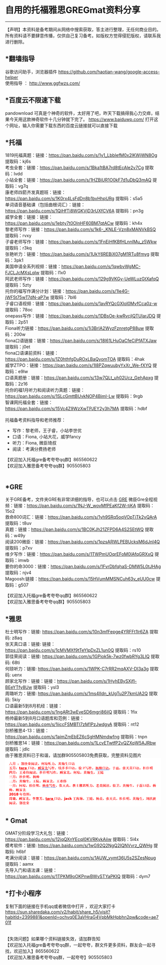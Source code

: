 
# 自用的托福雅思GREGmat资料分享
-------------
 【声明】本资料是备考期间从网络中搜索获取，答主进行整理，无任何商业目的。所有资料请不要肆意传播，仅供自己复习备考。如版权方觉得侵犯版权，请联系我进行删除。
<!---->

## *翻墙指导
谷歌访问助手，浏览器插件 https://github.com/haotian-wang/google-access-helper </br>
使用指导 ： http://www.ggfwzs.com/

## *百度云不限速下载
pandownload 可真是个神奇的软件，太好用了吧，昨天下载搞得我心力交瘁，结果今天用这款神奇软件十几分钟就下完了。
https://www.baiduwp.com/   打开这个网址，输入你需要下载东西的百度云链接就可以直接下载 </br>

## *托福
1819托福真题：链接：https://pan.baidu.com/s/1y1_LbblefM0x2lKWjWN8Og 提取码：kj6s </br>
考虫全套：链接：https://pan.baidu.com/s/1Bka1tBA7rd8tEcAle2v7Cg 提取码：lvdd  </br>
小站全套：链接：https://pan.baidu.com/s/1HZBiUR1O0kF7d1uDbQ3mAQ 提取码：vg7q  </br>
康老师四箭齐发真题班：链接：https://pan.baidu.com/s/1K0rx4LsFdDn8b1bvHhpURg 提取码：s5a5 </br>
单词语音基础课（包括曲根词汇）：链接：https://pan.baidu.com/s/1QiHfTi8WGKVjD3rUXfCV6A 提取码：pn3g </br>
威学全套：链接：链接：https://pan.baidu.com/s/1ebty7t0OlnHF60BM7qtACw 提取码：kh4x </br>
黎老师写作：链接：https://pan.baidu.com/s/1k6-_KNLE-Vzn8xMANVkBSQ 提取码：rvxy  </br>
子睿老师写作：链接：https://pan.baidu.com/s/1FnEiHfKBfHLnnIMu_z5Wkw 提取码：r3kq </br>
张艳听力：链接：https://pan.baidu.com/s/1UkY6REBiX07gM1RTu8fmyg 提取码：3pk1 </br>
美国申请全系列视频：链接：https://pan.baidu.com/s/1qwbvWgMC-FJCLJcMXsLqIw 提取码：l1x0 </br>
阿武老师写作：链接：https://pan.baidu.com/s/129g9VKGy-UeWLuzGtXafqQ 提取码：5zty </br>
托你的福写作满分计划：链接：https://pan.baidu.com/s/1le4G-jWF5t75wT7dN-aP7w 提取码：7bl6 </br>
子睿口语视频：链接：https://pan.baidu.com/s/1avRYQcGXloI0MvfCca0z-w 提取码：78oc </br>
onepass写作：链接：https://pan.baidu.com/s/1DBsOe-kwRvcjlQTUlarJDQ 提取码：2p51 </br>
Fiona听力链接：https://pan.baidu.com/s/1i3BrIA2WyzFznretgP88uw 提取码：200w </br>
fiona口语链接：链接：https://pan.baidu.com/s/18l61LHuOaCfeCiPfATXJaw 提取码：j0et  </br>
fiona口语课前资料：链接：https://pan.baidu.com/s/1Z0hthfgDuROxLBaQyomTOA 提取码：4hak </br>
威学ZTPO：链接：https://pan.baidu.com/s/1I8PZqwuubyYxXr_We-fXYQ 提取码：e9lw </br>
口语真题册：链接：https://pan.baidu.com/s/13w7QLt_uh02Ucz_GehApxg 提取码：2z16 </br>
托你的福1月听力和阅读听力真题：链接：https://pan.baidu.com/s/1SLcGmttBUvkNOP4BimI-Lw 提取码：9rgb  </br>
智课网托福全套：链接：https://pan.baidu.com/s/15Vc4Z9WzXwTPJEY2y3h7MA 提取码：hdbf  </br>
</br>
托福备考资料指导和老师推荐：</br>
* 写作：黎老师，王子睿，小站李世优 </br>
* 口语：Fiona, 小站大花，威学fancy </br>
* 听力：Fiona, 微臣琦叔 </br>
* 阅读：考满分费扬老师 </br>

【欢迎加入托福gre备考夸夸qq群】865560622 </br>
【欢迎加入雅思备考夸夸qq群】905505803 </br>
</br>
## *GRE
关于GRE备考，文件夹GRE有非常详细的指导，也可以点击 [GRE](https://github.com/Jackwire/TOFEL_IELTS_GRE_my-Learning-materials-/tree/master/GRE)
微臣Gre全程视频：链接：https://pan.baidu.com/s/1NJ-W_wovMfPEaKf2W-tjKA 提取码：15o2 </br>
救命800词汇：链接：https://pan.baidu.com/s/1yh9SRq5oqVOpTiTk2yQArA 提取码：t8uv </br>
真题：链接：https://pan.baidu.com/s/1BC0KJh21ZFPD6A4S2SEtWQ 提取码：w49y </br>
阅读200微臣：链接：https://pan.baidu.com/s/1pzsARWLPEBUcksM6dJnI4Q 提取码：p7xv </br>
维夕写作：链接：https://pan.baidu.com/s/1TWPmUOqrEFoM0lAfqGRXxQ 提取码：imwb </br>
要你的命3000：链接：https://pan.baidu.com/s/1FvrDbfqhaS-DMW5L0tJHAg 提取码：njv4  </br>
Magoosh:链接：https://pan.baidu.com/s/15HVumMMSNCuh63v_eUU0cw 提取码：g507 </br>

【欢迎加入托福gre备考夸夸qq群】865560622 </br>
【欢迎加入雅思备考夸夸qq群】905505803 </br>

## *雅思
杜士明写作：链接: https://pan.baidu.com/s/10n3mfFepge4YRFFt1lr6ZA 提取码: z8aq </br>
张天真口语：链接: 链接：https://pan.baidu.com/s/1cMVMXf9tTeYIpDxZL1un0Q 提取码：rs10  </br>
郭佳荣阅读：链接: https://pan.baidu.com/s/1GPiok5k-7wz0fwbRYg3LIQ 提取码: 68ti </br>
何琼听力：链接: https://pan.baidu.com/s/1WPK-C7rRR2mqAXV-DI3a3g 提取码: uenx </br>
顾家北写作：链接：链接：https://pan.baidu.com/s/1HyhEBySXjfl-BEeYTfy8Uw 提取码：ysl3 </br>
周璐听力：链接: https://pan.baidu.com/s/1ms4IIdn_kUgTu2P7kmUA2Q 提取码: 5kiy </br>
口语最新5到8月机经：链接：https://pan.baidu.com/s/1ngARt3wEveSD6mgri86iIQ 提取码：1fix </br>
杨帅最新5到8月口语题库和范例：链接：https://pan.baidu.com/s/1iiccFSMBTI7zM1PzJwdgyA 提取码：nt12  </br>
剑桥雅思4-13：链接：https://pan.baidu.com/s/1aimZmEbEZ6cSgHMNmdwfng 提取码：tnpn </br>
剑桥雅思14：链接：https://pan.baidu.com/s/1LcvETwtfP2vQZXqW5AJRbw 提取码：jdlc </br>
由于雅思资料已于和谐，请加群905505803免费获取，完整资料见图片 ![image](雅思资料目录.png)

## * Gmat
GMAT分阶段学习大礼包：链接：https://pan.baidu.com/s/12jqQXnYEcqI0KVRKykAiiw 提取码：5l4x </br> 
模考软件：链接: https://pan.baidu.com/s/1wG92Q2NgQ2IQNVvrz_QWHg 提取码: h6bf </br> 
考满分阅读：链接：https://pan.baidu.com/s/1AUW_vymt36U5s2SZesNpug 提取码：aamx </br> 
先导入门和语法课：链接：https://pan.baidu.com/s/1TPKM9oOKPnwBWvSTYaPKIQ 提取码：dym7 </br>

## *打卡小程序
复制下面的链接在手机qq或者微信中打开 ，欢迎大家打卡
https://sun.sharedaka.com/v2/habit/share_h5/visit?habitId=2399881&openId=ochvq0E3aVHraG4VpbMkHpbhn2pw&code=ae701f </br>
</br>
</br>
【失效问题】如果哪个资料链接失效，请加群告知 </br>
【欢迎加入托福gre备考夸夸qq群，一起夸夸，群文件更多资料，群友会一起寻找，欢迎加入】865560622 </br>
【欢迎加入雅思备考夸夸qq群，一起夸夸】905505803 </br>

